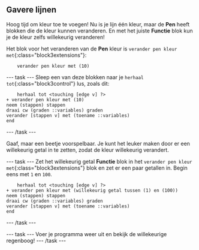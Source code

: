 ## Gavere lijnen

Hoog tijd om kleur toe te voegen! Nu is je lijn één kleur, maar de **Pen** heeft blokken die de kleur kunnen veranderen. En met het juiste **Functie** blok kun je de kleur zelfs willekeurig veranderen!

Het blok voor het veranderen van de **Pen** kleur is `verander pen kleur met`{:class="block3extensions"}:

```blocks3
    verander pen kleur met (10)
```

--- task --- Sleep een van deze blokken naar je `herhaal tot`{:class="block3control"} lus, zoals dit:

```blocks3
    herhaal tot <touching [edge v] ?>
+ verander pen kleur met (10)
neem (stappen) stappen
draai cw (graden ::variables) graden
verander [stappen v] met (toename ::variables)
end
```

--- /task ---

Gaaf, maar een beetje voorspelbaar. Je kunt het leuker maken door er een willekeurig getal in te zetten, zodat de kleur willekeurig verandert.

--- task --- Zet het willekeurig getal **Functie** blok in het `verander pen kleur met`{:class="block3extensions"} blok en zet er een paar getallen in. Begin eens met `1` en `100`.

```blocks3
    herhaal tot <touching [edge v] ?>
+ verander pen kleur met (willekeurig getal tussen (1) en (100))
neem (stappen) stappen
draai cw (graden ::variables) graden
verander [stappen v] met (toename ::variables)
end
```

--- /task ---

--- task --- Voer je programma weer uit en bekijk de willekeurige regenboog! --- /task ---